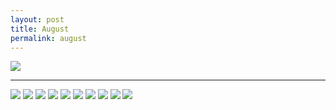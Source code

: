 ```yaml
---
layout: post
title: August
permalink: august
---
```


![][image-1]

---- 

![][image-2]
![][image-3]
![][image-4]
![][image-5]
![][image-6]
![][image-7]
![][image-8]
![][image-9]
![][image-10]
![][image-11]

[image-1]:	https://i.imgur.com/dPmf6yr.jpg
[image-2]:	https://i.imgur.com/Z7UQBjN.jpg
[image-3]:	https://i.imgur.com/p5FyPDf.jpg
[image-4]:	https://i.imgur.com/KDInNLL.jpg
[image-5]:	https://i.imgur.com/1sDOa8u.jpg
[image-6]:	https://i.imgur.com/Qrhnf1k.jpg
[image-7]:	https://i.imgur.com/tyPXw2F.jpg
[image-8]:	https://i.imgur.com/HajAUMg.jpg
[image-9]:	https://i.imgur.com/hHhAbls.jpg
[image-10]:	https://i.imgur.com/IRHXDgp.jpg
[image-11]:	https://i.imgur.com/sci2GMl.jpg